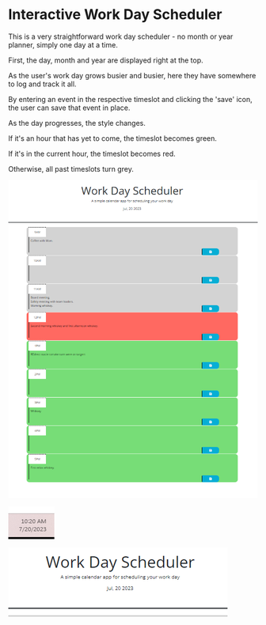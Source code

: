 
# Interactive Work Day Scheduler

This is a very straightforward work day scheduler - no month or year planner, simply one day at a time.

First, the day, month and year are displayed right at the top.

As the user's work day grows busier and busier, here they have somewhere to log and track it all. 

By entering an event in the respective timeslot and clicking the 'save' icon, the user can save that event in place.

As the day progresses, the style changes. 

If it's an hour that has yet to come, the timeslot becomes green. 

If it's in the current hour, the timeslot becomes red.

Otherwise, all past timeslots turn grey.

![The full calendar. Green for future, red for present, grey for past.](image.png)

![Current date and time for reference.](image-1.png)

![The heading of the calendar.](image-2.png)
